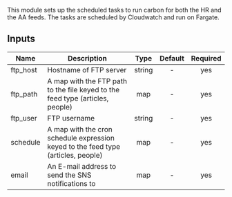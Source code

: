 This module sets up the scheduled tasks to run carbon for both the HR
and the AA feeds. The tasks are scheduled by Cloudwatch and run on
Fargate.

## Inputs

| Name | Description | Type | Default | Required |
|------|-------------|:----:|:-----:|:-----:|
| ftp\_host | Hostname of FTP server | string | - | yes |
| ftp\_path | A map with the FTP path to the file keyed to the feed type (articles, people) | map | - | yes |
| ftp\_user | FTP username | string | - | yes |
| schedule | A map with the cron schedule expression keyed to the feed type (articles, people) | map | - | yes |
| email | An E-mail address to send the SNS notifications to | map | - | yes |

